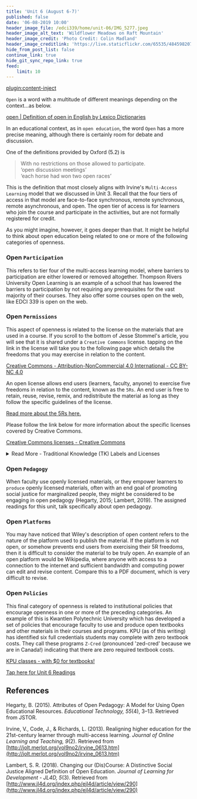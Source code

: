 ```yaml
---
title: 'Unit 6 (August 6-7)'
published: false
date: '06-08-2019 10:00'
header_image_file: /edci339/home/unit-06/IMG_5277.jpeg
header_image_alt_text: 'Wildflower Meadows on Raft Mountain'
header_image_credit: 'Photo Credit: Colin Madland'
header_image_creditlink: 'https://live.staticflickr.com/65535/48459820757_decd35570c_k_d.jpg'
hide_from_post_list: false
continue_link: true
hide_git_sync_repo_link: true
feed:
    limit: 10
---
```


[plugin:content-inject](_important-reminders)

`Open` is a word with a multitude of different meanings depending on the context...as below.

<a class="embedly-card" data-card-controls="0" href="https://www.lexico.com/en/definition/open">open | Definition of open in English by Lexico Dictionaries</a>
<script async src="//cdn.embedly.com/widgets/platform.js" charset="UTF-8"></script>

In an educational context, as in `open education`, the word `Open` has a more precise meaning, although there is certainly room for debate and discussion.

One of the definitions provided by Oxford (5.2) is

> With no restrictions on those allowed to participate.  
> ‘open discussion meetings’  
> ‘each horse had won two open races’  

This is the definition that most closely aligns with Irvine's `Multi-Access Learning` model that we discussed in Unit 3. Recall that the four tiers of access in that model are face-to-face synchronous, remote synchronous, remote asynchronous, and open. The open tier of access is for learners who join the course and participate in the activities, but are not formally registered for credit.

As you might imagine, however, it goes deeper than that. It might be helpful to think about open education being related to one or more of the following categories of openness.

### Open `Participation`

This refers to tier four of the multi-access learning model, where barriers to participation are either lowered or removed altogether. Thompson Rivers University Open Learning is an example of a school that has lowered the barriers to participation by not requiring any prerequisites for the vast majority of their courses. They also offer some courses open on the web, like EDCI 339 is open on the web.

### Open `Permissions`

This aspect of openness is related to the license on the materials that are used in a course. If you scroll to the bottom of Jesse Stommel's article, you will see that it is shared under a `Creative Commons` license. tapping on the link in the license will take you to the following page which details the freedoms that you may exercise in relation to the content.

<a class="embedly-card" data-card-controls="0" href="https://creativecommons.org/licenses/by-nc/4.0/">Creative Commons - Attribution-NonCommercial 4.0 International - CC BY-NC 4.0</a>
<script async src="//cdn.embedly.com/widgets/platform.js" charset="UTF-8"></script>

An open license allows end users (learners, faculty, anyone) to exercise five freedoms in relation to the content, known as the `5Rs`. An end user is free to retain, reuse, revise, remix, and redistribute the material as long as they follow the specific guidelines of the license.


[Read more about the 5Rs here.](http://opencontent.org/definition/)

Please follow the link below for more information about the specific licenses covered by Creative Commons.

<a class="embedly-card" data-card-controls="0" href="https://creativecommons.org/share-your-work/licensing-types-examples/">Creative Commons licenses - Creative Commons</a><script async src="//cdn.embedly.com/widgets/platform.js" charset="UTF-8"></script>

<details>
  <summary>Read More - Traditional Knowledge (TK) Labels and Licenses</summary>
    <p>There are also more recently developed licenses and labels designed specifically for Indigenous traditional knowledge, as below.

    <a class="embedly-card" data-card-controls="0" href="http://localcontexts.org/tk-licenses/">TK Licenses - Local Contexts</a><script async src="//cdn.embedly.com/widgets/platform.js" charset="UTF-8"></script>
    </p>
</details>  


### Open `Pedagogy`

When faculty use openly licensed materials, or they empower learners to `produce` openly licensed materials, often with an end goal of promoting social justice for marginalized people, they might be considered to be engaging in open pedagogy (Hegarty, 2015; Lambert, 2019). The assigned readings for this unit, talk specifically about open pedagogy.

### Open `Platforms`

You may have noticed that Wiley's description of open content refers to the nature of the platform used to publish the material. If the platform is not open, or somehow prevents end users from exercising their 5R freedoms, then it is difficult to consider the material to be truly open. An example of an open platform would be Wikipedia, where anyone with access to a connection to the internet and sufficient bandwidth and computing power can edit and revise content. Compare this to a PDF document, which is very difficult to revise.

### Open `Policies`

This final category of openness is related to institutional policies that encourage openness in one or more of the preceding categories. An example of this is Kwantlen Polytechnic University which has developed a set of policies that encourage faculty to use and produce open textbooks and other materials in their courses and programs. KPU (as of this writing) has identified six full credentials students may complete with zero textbook costs. They call these programs `Z-Cred` (pronounced 'zed-cred' because we are in Canada!) indicating that there are zero required textbook costs.

<a class="embedly-card" data-card-controls="0" href="https://www.kpu.ca/open/ztc">KPU classes - with $0 for textbooks!</a>
<script async src="//cdn.embedly.com/widgets/platform.js" charset="UTF-8"></script>

[Tap here for Unit 6 Readings](https://teaching.madland.ca/edci339/home/unit-06-readings?classes=btn,btn-primary)

## References

Hegarty, B. (2015). Attributes of Open Pedagogy: A Model for Using Open Educational Resources. *Educational Technology, 55*(4), 3–13. Retrieved from JSTOR.

Irvine, V., Code, J., & Richards, L. (2013). Realigning higher education for the 21st-century learner through multi-access learning. *Journal of Online Learning and Teaching, 9*(2). Retrieved from [http://jolt.merlot.org/vol9no2/irvine_0613.htm](http://jolt.merlot.org/vol9no2/irvine_0613.htm)

Lambert, S. R. (2018). Changing our (Dis)Course: A Distinctive Social Justice Aligned Definition of Open Education. *Journal of Learning for Development - JL4D, 5*(3). Retrieved from [http://www.jl4d.org/index.php/ejl4d/article/view/290](http://www.jl4d.org/index.php/ejl4d/article/view/290)
